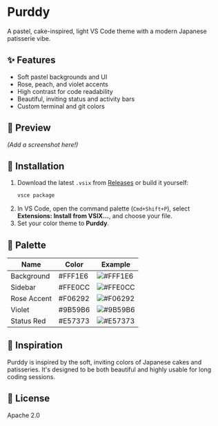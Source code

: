 # Purddy

A pastel, cake-inspired, light VS Code theme with a modern Japanese patisserie vibe.

## ✨ Features

- Soft pastel backgrounds and UI
- Rose, peach, and violet accents
- High contrast for code readability
- Beautiful, inviting status and activity bars
- Custom terminal and git colors

## 📸 Preview

*(Add a screenshot here!)*

## 🚀 Installation

1. Download the latest `.vsix` from [Releases](#) or build it yourself:
   ```sh
   vsce package
   ```
2. In VS Code, open the command palette (`Cmd+Shift+P`), select **Extensions: Install from VSIX...**, and choose your file.
3. Set your color theme to **Purddy**.

## 🎨 Palette

| Name         | Color    | Example        |
|--------------|----------|----------------|
| Background   | #FFF1E6  | ![#FFF1E6](https://via.placeholder.com/15/FFF1E6/000000?text=+) |
| Sidebar      | #FFE0CC  | ![#FFE0CC](https://via.placeholder.com/15/FFE0CC/000000?text=+) |
| Rose Accent  | #F06292  | ![#F06292](https://via.placeholder.com/15/F06292/000000?text=+) |
| Violet       | #9B59B6  | ![#9B59B6](https://via.placeholder.com/15/9B59B6/000000?text=+) |
| Status Red   | #E57373  | ![#E57373](https://via.placeholder.com/15/E57373/000000?text=+) |

## 🧁 Inspiration

Purddy is inspired by the soft, inviting colors of Japanese cakes and patisseries. It's designed to be both beautiful and highly usable for long coding sessions.

## 📝 License

Apache 2.0
